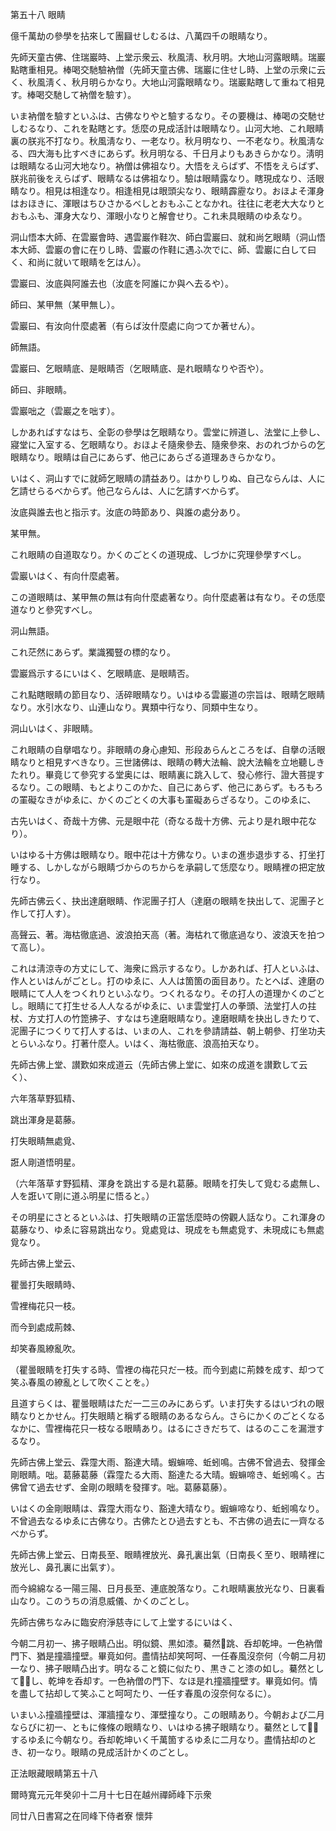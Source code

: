 

第五十八 眼睛  

  

 億千萬劫の參學を拈來して團圝せしむるは、八萬四千の眼睛なり。  

 先師天童古佛、住瑞巖時、上堂示衆云、秋風淸、秋月明。大地山河露眼睛。瑞巖點瞎重相見。棒喝交馳驗衲僧（先師天童古佛、瑞巖に住せし時、上堂の示衆に云く、秋風淸く、秋月明らかなり。大地山河露眼睛なり。瑞巖點瞎して重ねて相見す。棒喝交馳して衲僧を驗す）。  

 いま衲僧を驗すといふは、古佛なりやと驗するなり。その要機は、棒喝の交馳せしむるなり、これを點瞎とす。恁麼の見成活計は眼睛なり。山河大地、これ眼睛裏の朕兆不打なり。秋風淸なり、一老なり。秋月明なり、一不老なり。秋風淸なる、四大海も比すべきにあらず。秋月明なる、千日月よりもあきらかなり。淸明は眼睛なる山河大地なり。衲僧は佛祖なり。大悟をえらばず、不悟をえらばず、朕兆前後をえらばず、眼睛なるは佛祖なり。驗は眼睛露なり。瞎現成なり、活眼睛なり。相見は相逢なり。相逢相見は眼頭尖なり、眼睛霹靂なり。おほよそ渾身はおほきに、渾眼はちひさかるべしとおもふことなかれ。往往に老老大大なりとおもふも、渾身大なり、渾眼小なりと解會せり。これ未具眼睛のゆゑなり。  

  

 洞山悟本大師、在雲巖會時、遇雲巖作鞋次、師白雲巖曰、就和尚乞眼睛（洞山悟本大師、雲巖の會に在りし時、雲巖の作鞋に遇ふ次でに、師、雲巖に白して曰く、和尚に就いて眼睛を乞はん）。  

 雲巖曰、汝底與阿誰去也（汝底を阿誰にか與へ去るや）。  

 師曰、某甲無（某甲無し）。  

 雲巖曰、有汝向什麼處著（有らば汝什麼處に向つてか著せん）。  

 師無語。  

 雲巖曰、乞眼睛底、是眼睛否（乞眼睛底、是れ眼睛なりや否や）。  

 師曰、非眼睛。  

 雲巖咄之（雲巖之を咄す）。  

 しかあればすなはち、全彰の參學は乞眼睛なり。雲堂に辨道し、法堂に上參し、寢堂に入室する、乞眼睛なり。おほよそ隨衆參去、隨衆參來、おのれづからの乞眼睛なり。眼睛は自己にあらず、他己にあらざる道理あきらかなり。  

 いはく、洞山すでに就師乞眼睛の請益あり。はかりしりぬ、自己ならんは、人に乞請せらるべからず。他己ならんは、人に乞請すべからず。  

 汝底與誰去也と指示す。汝底の時節あり、與誰の處分あり。  

 某甲無。  

 これ眼睛の自道取なり。かくのごとくの道現成、しづかに究理參學すべし。  

 雲巖いはく、有向什麼處著。  

 この道眼睛は、某甲無の無は有向什麼處著なり。向什麼處著は有なり。その恁麼道なりと參究すべし。  

 洞山無語。  

 これ茫然にあらず。業識獨豎の標的なり。  

 雲巖爲示するにいはく、乞眼睛底、是眼睛否。  

 これ點瞎眼睛の節目なり、活碎眼睛なり。いはゆる雲巖道の宗旨は、眼睛乞眼睛なり。水引水なり、山連山なり。異類中行なり、同類中生なり。  

 洞山いはく、非眼睛。  

 これ眼睛の自擧唱なり。非眼睛の身心慮知、形段あらんところをば、自擧の活眼睛なりと相見すべきなり。三世諸佛は、眼睛の轉大法輪、說大法輪を立地聽しきたれり。畢竟じて參究する堂奥には、眼睛裏に跳入して、發心修行、證大菩提するなり。この眼睛、もとよりこのかた、自己にあらず、他己にあらず。もろもろの罣礙なきがゆゑに、かくのごとくの大事も罣礙あらざるなり。このゆゑに、  

 古先いはく、奇哉十方佛、元是眼中花（奇なる哉十方佛、元より是れ眼中花なり）。  

 いはゆる十方佛は眼睛なり。眼中花は十方佛なり。いまの進歩退歩する、打坐打睡する、しかしながら眼睛づからのちからを承嗣して恁麼なり。眼睛裡の把定放行なり。  

  

 先師古佛云く、抉出達磨眼睛、作泥團子打人（達磨の眼睛を抉出して、泥團子と作して打人す）。  

 高聲云、著。海枯徹底過、波浪拍天高（著。海枯れて徹底過なり、波浪天を拍つて高し）。  

 これは淸涼寺の方丈にして、海衆に爲示するなり。しかあれば、打人といふは、作人といはんがごとし。打のゆゑに、人人は箇箇の面目あり。たとへば、達磨の眼睛にて人人をつくれりといふなり。つくれるなり。その打人の道理かくのごとし。眼睛にて打生せる人人なるがゆゑに、いま雲堂打人の拳頭、法堂打人の拄杖、方丈打人の竹箆拂子、すなはち達磨眼睛なり。達磨眼睛を抉出しきたりて、泥團子につくりて打人するは、いまの人、これを參請請益、朝上朝參、打坐功夫とらいふなり。打著什麼人。いはく、海枯徹底、浪高拍天なり。  

  

 先師古佛上堂、讃歎如來成道云（先師古佛上堂に、如來の成道を讃歎して云く）、  

 六年落草野狐精、  

 跳出渾身是葛藤。  

 打失眼睛無處覓、  

 誑人剛道悟明星。  

 （六年落草す野狐精、渾身を跳出する是れ葛藤。眼睛を打失して覓むる處無し、人を誑いて剛に道ふ明星に悟ると。）  

 その明星にさとるといふは、打失眼睛の正當恁麼時の傍觀人話なり。これ渾身の葛藤なり、ゆゑに容易跳出なり。覓處覓は、現成をも無處覓す、未現成にも無處覓なり。  

  

 先師古佛上堂云、  

 瞿曇打失眼睛時、  

 雪裡梅花只一枝。  

 而今到處成荊棘、  

 却笑春風繚亂吹。  

 （瞿曇眼睛を打失する時、雪裡の梅花只だ一枝。而今到處に荊棘を成す、却つて笑ふ春風の繚亂として吹くことを。）  

 且道すらくは、瞿曇眼睛はただ一二三のみにあらず。いま打失するはいづれの眼睛なりとかせん。打失眼睛と稱ずる眼睛のあるならん。さらにかくのごとくなるなかに、雪裡梅花只一枝なる眼睛あり。はるにさきだちて、はるのここを漏泄するなり。  

  

 先師古佛上堂云、霖霪大雨、豁達大晴。蝦䗫啼、蚯蚓鳴。古佛不曾過去、發揮金剛眼睛。咄。葛藤葛藤（霖霪たる大雨、豁達たる大晴。蝦䗫啼き、蚯蚓鳴く。古佛曾て過去せず、金剛の眼睛を發揮す。咄。葛藤葛藤）。  

 いはくの金剛眼睛は、霖霪大雨なり、豁達大晴なり。蝦䗫啼なり、蚯蚓鳴なり。不曾過去なるゆゑに古佛なり。古佛たとひ過去すとも、不古佛の過去に一齊なるべからず。  

  

 先師古佛上堂云、日南長至、眼睛裡放光、鼻孔裏出氣（日南長く至り、眼睛裡に放光し、鼻孔裏に出氣す）。  

 而今綿綿なる一陽三陽、日月長至、連底脫落なり。これ眼睛裏放光なり、日裏看山なり。このうちの消息威儀、かくのごとし。  

  

 先師古佛ちなみに臨安府淨慈寺にして上堂するにいはく、  

 今朝二月初一、拂子眼睛凸出。明似鏡、黒如漆。驀然𨁝跳、呑却乾坤。一色衲僧門下、猶是撞牆撞壁。畢竟如何。盡情拈却笑呵呵、一任春風沒奈何（今朝二月初一なり、拂子眼睛凸出す。明なること鏡に似たり、黒きこと漆の如し。驀然として𨁝跳し、乾坤を呑却す。一色衲僧の門下、なほ是れ撞牆撞壁す。畢竟如何。情を盡して拈却して笑ふこと呵呵たり、一任す春風の沒奈何なるに）。  

 いまいふ撞牆撞壁は、渾牆撞なり、渾壁撞なり。この眼睛あり。今朝および二月ならびに初一、ともに條條の眼睛なり、いはゆる拂子眼睛なり。驀然として𨁝跳するゆゑに今朝なり。呑却乾坤いく千萬箇するゆゑに二月なり。盡情拈却のとき、初一なり。眼睛の見成活計かくのごとし。  

  

正法眼藏眼睛第五十八  

  

 爾時寬元元年癸卯十二月十七日在越州禪師峰下示衆  

 同廿八日書寫之在同峰下侍者寮 懷弉  

  



